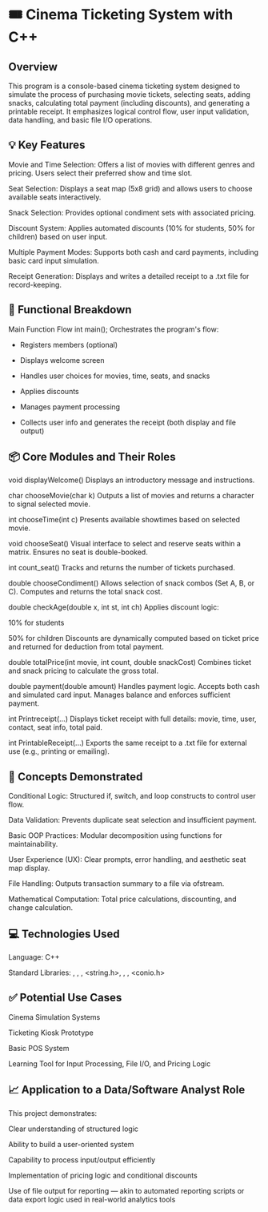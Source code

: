 # 🎟️ Cinema Ticketing System with C++
## Overview
This program is a console-based cinema ticketing system designed to simulate the process of purchasing movie tickets, selecting seats, adding snacks, calculating total payment (including discounts), and generating a printable receipt. It emphasizes logical control flow, user input validation, data handling, and basic file I/O operations.

## 💡 Key Features
Movie and Time Selection: Offers a list of movies with different genres and pricing. Users select their preferred show and time slot.

Seat Selection: Displays a seat map (5x8 grid) and allows users to choose available seats interactively.

Snack Selection: Provides optional condiment sets with associated pricing.

Discount System: Applies automated discounts (10% for students, 50% for children) based on user input.

Multiple Payment Modes: Supports both cash and card payments, including basic card input simulation.

Receipt Generation: Displays and writes a detailed receipt to a .txt file for record-keeping.

## 📁 Functional Breakdown
Main Function Flow
int main();
Orchestrates the program's flow:

- Registers members (optional)

- Displays welcome screen

- Handles user choices for movies, time, seats, and snacks

- Applies discounts

- Manages payment processing

- Collects user info and generates the receipt (both display and file output)

## 📦 Core Modules and Their Roles
void displayWelcome()
Displays an introductory message and instructions.

char chooseMovie(char k)
Outputs a list of movies and returns a character to signal selected movie.

int chooseTime(int c)
Presents available showtimes based on selected movie.

void chooseSeat()
Visual interface to select and reserve seats within a matrix. Ensures no seat is double-booked.

int count_seat()
Tracks and returns the number of tickets purchased.

double chooseCondiment()
Allows selection of snack combos (Set A, B, or C). Computes and returns the total snack cost.

double checkAge(double x, int st, int ch)
Applies discount logic:

10% for students

50% for children
Discounts are dynamically computed based on ticket price and returned for deduction from total payment.

double totalPrice(int movie, int count, double snackCost)
Combines ticket and snack pricing to calculate the gross total.

double payment(double amount)
Handles payment logic. Accepts both cash and simulated card input. Manages balance and enforces sufficient payment.

int Printreceipt(...)
Displays ticket receipt with full details: movie, time, user, contact, seat info, total paid.

int PrintableReceipt(...)
Exports the same receipt to a .txt file for external use (e.g., printing or emailing).

## 🧠 Concepts Demonstrated
Conditional Logic: Structured if, switch, and loop constructs to control user flow.

Data Validation: Prevents duplicate seat selection and insufficient payment.

Basic OOP Practices: Modular decomposition using functions for maintainability.

User Experience (UX): Clear prompts, error handling, and aesthetic seat map display.

File Handling: Outputs transaction summary to a file via ofstream.

Mathematical Computation: Total price calculations, discounting, and change calculation.

## 💻 Technologies Used
Language: C++

Standard Libraries: <iostream>, <fstream>, <iomanip>, <string.h>, <cstdlib>, <ctime>, <conio.h>

## ✅ Potential Use Cases
Cinema Simulation Systems

Ticketing Kiosk Prototype

Basic POS System

Learning Tool for Input Processing, File I/O, and Pricing Logic

## 📈 Application to a Data/Software Analyst Role
This project demonstrates:

Clear understanding of structured logic

Ability to build a user-oriented system

Capability to process input/output efficiently

Implementation of pricing logic and conditional discounts

Use of file output for reporting — akin to automated reporting scripts or data export logic used in real-world analytics tools
